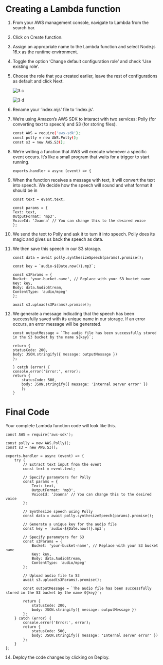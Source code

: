 # Creating a Lambda function
1. From your AWS management console, navigate to Lambda from the search bar.
2. Click on Create function.
3. Assign an appropriate name to the Lambda function and select Node.js 16.x as the runtime environment.
4. Toggle the option ‘Change default configuration role’ and check ‘Use existing role’.
5. Choose the role that you created earlier, leave the rest of configurations as default and click Next.

   ![3 c](https://github.com/user-attachments/assets/0ba0d646-a353-4d8b-8adc-bee1f0477228)

   ![3 d](https://github.com/user-attachments/assets/81fbf342-c18f-439c-82a2-04ddf90c540f)

6. Rename your ‘index.mjs’ file to ‘index.js’.
7. We’re using Amazon’s AWS SDK to interact with two services: Polly (for converting text to speech) and S3 (for storing files).

   ```sh
   const AWS = require('aws-sdk');
   const polly = new AWS.Polly();
   const s3 = new AWS.S3();
   ```
8. We’re writing a function that AWS will execute whenever a specific event occurs. It’s like a small program that waits for a trigger to start running.

   ```
   exports.handler = async (event) => {
   ```
9. When the function receives a message with text, it will convert the text into speech. We decide how the speech will sound and what format it should be in

   ```
   const text = event.text;

   const params = {
   Text: text,
   OutputFormat: 'mp3',
   VoiceId: 'Joanna' // You can change this to the desired voice
   };
   ```
10. We send the text to Polly and ask it to turn it into speech. Polly does its magic and gives us back the speech as data.
11. We then save this speech in our S3 storage.

    ```
    const data = await polly.synthesizeSpeech(params).promise();

    const key = `audio-${Date.now()}.mp3`;

    const s3Params = {
    Bucket: 'your-bucket-name', // Replace with your S3 bucket name
    Key: key,
    Body: data.AudioStream,
    ContentType: 'audio/mpeg'
    };

    await s3.upload(s3Params).promise();
    ```
12. We generate a message indicating that the speech has been successfully saved with its unique name in our storage. If an error occurs, an error message will be 
    generated.

    ```
    const outputMessage = `The audio file has been successfully stored in the S3 bucket by the name ${key}`;

    return {
    statusCode: 200,
    body: JSON.stringify({ message: outputMessage })
    };

    } catch (error) {
    console.error('Error:', error);
    return {
        statusCode: 500,
        body: JSON.stringify({ message: 'Internal server error' })
        };
    }
    ```
# Final Code
Your complete Lambda function code will look like this.

```
const AWS = require('aws-sdk');

const polly = new AWS.Polly();
const s3 = new AWS.S3();

exports.handler = async (event) => {
    try {
        // Extract text input from the event
        const text = event.text;
        
        // Specify parameters for Polly
        const params = {
            Text: text,
            OutputFormat: 'mp3',
            VoiceId: 'Joanna' // You can change this to the desired voice
        };

        // Synthesize speech using Polly
        const data = await polly.synthesizeSpeech(params).promise();

        // Generate a unique key for the audio file
        const key = `audio-${Date.now()}.mp3`;

        // Specify parameters for S3
        const s3Params = {
            Bucket: 'your-bucket-name', // Replace with your S3 bucket name
            Key: key,
            Body: data.AudioStream,
            ContentType: 'audio/mpeg'
        };

        // Upload audio file to S3
        await s3.upload(s3Params).promise();

        const outputMessage = `The audio file has been successfully stored in the S3 bucket by the name ${key}`;

        return {
            statusCode: 200,
            body: JSON.stringify({ message: outputMessage })
        };
    } catch (error) {
        console.error('Error:', error);
        return {
            statusCode: 500,
            body: JSON.stringify({ message: 'Internal server error' })
        };
    }
};
```
14. Deploy the code changes by clicking on Deploy.
    




   
   
